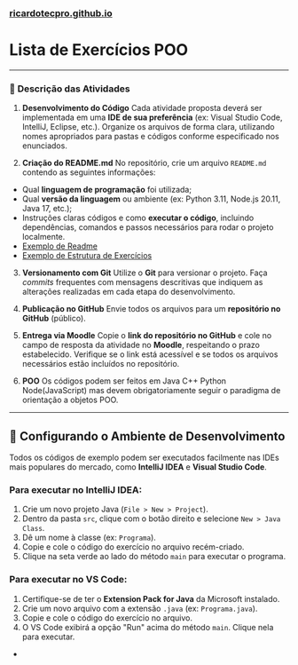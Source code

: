 ### [ricardotecpro.github.io](https://ricardotecpro.github.io/)

# Lista de Exercícios POO

---

### 📌 **Descrição das Atividades**

1. **Desenvolvimento do Código**
   Cada atividade proposta deverá ser implementada em uma **IDE de sua preferência** (ex: Visual Studio Code, IntelliJ, Eclipse, etc.). Organize os arquivos de forma clara, utilizando nomes apropriados para pastas e códigos conforme especificado nos enunciados.

2. **Criação do README.md**
   No repositório, crie um arquivo `README.md` contendo as seguintes informações:
* Qual **linguagem de programação** foi utilizada;
* Qual **versão da linguagem** ou ambiente (ex: Python 3.11, Node.js 20.11, Java 17, etc.);
* Instruções claras códigos e como **executar o código**, incluindo dependências, comandos e passos necessários para rodar o projeto localmente.
* [Exemplo de Readme](https://gist.github.com/ricardotecpro/7470466accecb9384f74b12603d0eb0f)
* [Exemplo de Estrutura de Exercícios](https://github.com/ricardotecpro/lista_de_exercicios_exemplo_estrutura)

3. **Versionamento com Git**
   Utilize o **Git** para versionar o projeto. Faça *commits* frequentes com mensagens descritivas que indiquem as alterações realizadas em cada etapa do desenvolvimento.

4. **Publicação no GitHub**
   Envie todos os arquivos para um **repositório no GitHub** (público).

5. **Entrega via Moodle**
   Copie o **link do repositório no GitHub** e cole no campo de resposta da atividade no **Moodle**, respeitando o prazo estabelecido. Verifique se o link está acessível e se todos os arquivos necessários estão incluídos no repositório.

6. **POO**
   Os códigos podem ser feitos em Java C++ Python Node(JavaScript) mas devem obrigatoriamente seguir o paradigma de orientação a objetos POO.

---

## 🚀 Configurando o Ambiente de Desenvolvimento

Todos os códigos de exemplo podem ser executados facilmente nas IDEs mais populares do mercado, como **IntelliJ IDEA** e **Visual Studio Code**.

### Para executar no IntelliJ IDEA:
1.  Crie um novo projeto Java (`File > New > Project`).
2.  Dentro da pasta `src`, clique com o botão direito e selecione `New > Java Class`.
3.  Dê um nome à classe (ex: `Programa`).
4.  Copie e cole o código do exercício no arquivo recém-criado.
5.  Clique na seta verde ao lado do método `main` para executar o programa.

### Para executar no VS Code:
1.  Certifique-se de ter o **Extension Pack for Java** da Microsoft instalado.
2.  Crie um novo arquivo com a extensão `.java` (ex: `Programa.java`).
3.  Copie e cole o código do exercício no arquivo.
4.  O VS Code exibirá a opção "Run" acima do método `main`. Clique nela para executar.

-